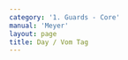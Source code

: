 ```yaml
---
category: '1. Guards - Core'
manual: 'Meyer'
layout: page
title: Day / Vom Tag
---
```


<link rel="import" href="/bower_components/polymer/polymer.html">
<link rel="import" href="shared-styles.html">

<dom-module id="{{ page.url | split:'/' | last | remove: '.html' }}-element">
  <template>
    <style include="shared-styles">
      :host {
        display: block;

        padding: 10px;
      }
    </style>

    <div class="card">

      <h1>{{ page.title }}</h1>

      <p>The third chief posture is the Day. Unlike the Ox and Plow, the Day is not a hanger and is not intended to protect the body; the day is a position where most attacks from above travel through. It is described thus:</p>

      <blockquote><p>Vom Tag is also called the High Guard <i>[Oberhut]</i> and is executed in the following manner: Stand with your left foot forward and hold your sword up over your head so that the point extends right upwards. Any atack that is delivered from above is said to be executed from the Day or High Guard; therefore this posture is called the Day.</p></blockquote>

      <img class="card-image" src="/manuals/meyer/images/guards/vom-tag-illustration.jpg">

      <p>To illustrate the concept that cuts from above travel through Vom-Tag, consider the following: position yourself in the right <a href="ochs">Ox</a> and perform a cut from above - if you've cut a long edge cut then most likely you have uncrossed your hands transitioning through Vom-Tag and proceeded cutting - doing this in a nice circular motion creates very fast transitions with powerful cuts. If you've cut a Zwerchhau, then you should obviously remain in the Ox position transitioning from left to right without going through Vom Tag.</p>

      <p><strong>Useful note: </strong>The Vom-Tag is described in various positions across the Liechtenauer tradition, all useful to know and recognize. The main differences is the position of the sword being either similiar to Meyer's, that is above the head, or over the shoulder, with the quillons by the ear on either side, or resting on the shoulder on either side. The second description makes it easy to see how uncrossing the hands from the right Ox transitions into the "right Vom-Tag".</p>

      <p>The different positions for Vom-Tag have various mechanical and psychological difference, for example a Wrath Strike [Zornhau] from the resting position can be quite quick, but will be more powerful from the other two positions. The over head position may be very intimidating to the opponent, but is also more difficult to perform, especially with full sparring gear. Transition to different cuts may be easier from one or another configuration, and some protect your hands better than others. Experiment with all options and learn to recognize the potentional transitions from them as it will help you choose your action from the positions and against one who takes these postures.</p>

    </div>
  </template>

  <script>
    Polymer({
      is: '{{ page.url | split:'/' | last | remove: '.html' }}-element',
    });
  </script>
</dom-module>